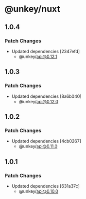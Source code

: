 # @unkey/nuxt

## 1.0.4

### Patch Changes

- Updated dependencies [2347efd]
  - @unkey/api@0.12.1

## 1.0.3

### Patch Changes

- Updated dependencies [8a6b040]
  - @unkey/api@0.12.0

## 1.0.2

### Patch Changes

- Updated dependencies [4cb0267]
  - @unkey/api@0.11.0

## 1.0.1

### Patch Changes

- Updated dependencies [631a37c]
  - @unkey/api@0.10.0
